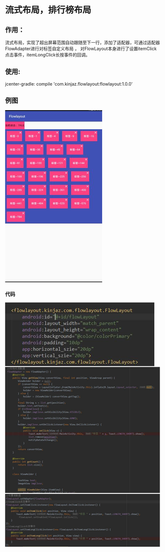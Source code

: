 # 流式布局，排行榜布局
## 作用：
流式布局，实现了超出屏幕范围自动跟随至下一行，添加了适配器，可通过适配器FlowAdapter进行对标签自定义布局
， 对FlowLayout本身进行了设置itemClick点击事件，itemLongClick长按事件的回调。
 
## 使用:
jcenter-gradle:
compile 'com.kinjaz.flowlayout:flowlayout:1.0.0'
 
## 例图
![](https://github.com/geekDavid/view_workspace/blob/master/sourcefile/view1.jpg?raw=true)  
### 代码 

![](https://github.com/geekDavid/view_workspace/blob/master/sourcefile/view2.jpg?raw=true)  
![](https://github.com/geekDavid/view_workspace/blob/master/sourcefile/view3.jpg?raw=true)  
![](https://github.com/geekDavid/view_workspace/blob/master/sourcefile/view4.jpg?raw=true)  

